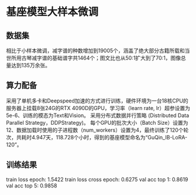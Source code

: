 # 基座模型大样本微调

## 数据集
  相比于小样本微调，减字谱的种数增加到19005个，涵盖了绝大部分古籍所载和当世所用古琴减字谱的基础谱字共1464个；图文比也从50:1扩大到了70:1，图像总量达到135万余张。

## 算力配备

采用了单机多卡和Deepspeed加速的方式进行训练，硬件环境为一台18核CPU的服务器上挂载8张24G的RTX 4090D的GPU，学习率（learn rate, lr）超参设置为 5e-6、训练的模态为Text和Vision。
采用分布式数据并行策略 (Distributed Data Parallel Strategy，DDPStrategy)。 每个GPU的批次大小（Batch Size）设置为12、数据加载时使用的子进程数（num_workers）设置为4，最终训练了120个轮次，共耗时4.947天，118.728个小时，得到的基座模型命名为“GuQin_IB-LoRA-120”。

## 训练结果

train loss epoch: 1.5422 
train loss cross epoch: 0.6275
val acc top 1: 0.8619
val acc top 5: 0.9858
